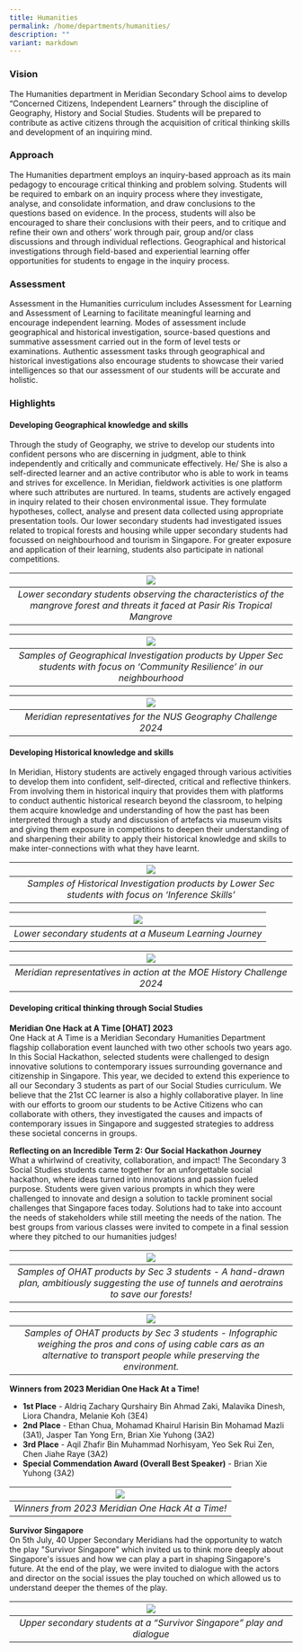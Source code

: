 ```yaml
---
title: Humanities
permalink: /home/departments/humanities/
description: ""
variant: markdown
---
```

### Vision
The Humanities department in Meridian Secondary School aims to develop “Concerned Citizens, Independent Learners” through the discipline of Geography, History and Social Studies. Students will be prepared to contribute as active citizens through the acquisition of critical thinking skills and development of an inquiring mind.

### Approach
The Humanities department employs an inquiry-based approach as its main pedagogy to encourage critical thinking and problem solving. Students will be required to embark on an inquiry process where they investigate, analyse, and consolidate information, and draw conclusions to the questions based on evidence. In the process, students will also be encouraged to share their conclusions with their peers, and to critique and refine their own and others’ work through pair, group and/or class discussions and through individual reflections. Geographical and historical investigations through field-based and experiential learning offer opportunities for students to engage in the inquiry process.

### Assessment

Assessment in the Humanities curriculum includes Assessment for Learning and Assessment of Learning to facilitate meaningful learning and encourage independent learning. Modes of assessment include geographical and historical investigation, source-based questions and summative assessment carried out in the form of level tests or examinations. Authentic assessment tasks through geographical and historical investigations also encourage students to showcase their varied intelligences so that our assessment of our students will be accurate and holistic.



### Highlights
#### Developing Geographical knowledge and skills

Through the study of Geography, we strive to develop our students into confident persons who are discerning in judgment, able to think independently and critically and communicate effectively. He/ She is also a self-directed learner and an active contributor who is able to work in teams and strives for excellence. In Meridian, fieldwork activities is one platform where such attributes are nurtured. In teams, students are actively engaged in inquiry related to their chosen environmental issue. They formulate hypotheses, collect, analyse and present data collected using appropriate presentation tools. Our lower secondary students had investigated issues related to tropical forests and housing while upper secondary students had focussed on neighbourhood and tourism in Singapore. For greater exposure and application of their learning, students also participate in national competitions.

|![](/images/Departments/Humanities/hum_2023_01.jpg)|
|:---:|
|*Lower secondary students observing the characteristics of the mangrove forest and threats it faced at Pasir Ris Tropical Mangrove*|

|![](/images/Departments/Humanities/hum_2023_02.jpg)|
|:---:|
|*Samples of Geographical Investigation products by Upper Sec students with focus on ‘Community Resilience’ in our neighbourhood*|

|![](/images/Departments/Humanities/hum_2023_03.jpg)|
|:---:|
|*Meridian representatives for the NUS Geography Challenge 2024*|

#### Developing Historical knowledge and skills 

In Meridian, History students are actively engaged through various activities to develop them into confident, self-directed, critical and reflective thinkers.  From involving them in historical inquiry that provides them with platforms to conduct authentic historical research beyond the classroom, to helping them acquire knowledge and understanding of how the past has been interpreted through a study and discussion of artefacts via museum visits and giving them exposure in competitions to deepen their understanding of and sharpening their ability to apply their historical knowledge and skills to make inter-connections with what they have learnt.

|![](/images/Departments/Humanities/hum_2023_04.jpg)|
|:---:|
|*Samples of Historical Investigation products by Lower Sec students with focus on ‘Inference Skills’*|

|![](/images/Departments/Humanities/hum_2023_05.jpg)|
|:---:|
|*Lower secondary students at a Museum Learning Journey*|

|![](/images/Departments/Humanities/hum_2023_06.jpg)|
|:---:|
|*Meridian representatives in action at the MOE History Challenge 2024*|


#### Developing critical thinking through Social Studies  

**Meridian One Hack at A Time [OHAT] 2023**<br>
One Hack at A Time is a Meridian Secondary Humanities Department flagship collaboration event launched with two other schools two years ago. In this Social Hackathon, selected students were challenged to design innovative solutions to contemporary issues surrounding governance and citizenship in Singapore. This year, we decided to extend this experience to all our Secondary 3 students as part of our Social Studies curriculum. We believe that the 21st CC learner is also a highly collaborative player. In line with our efforts to groom our students to be Active Citizens who can collaborate with others, they investigated the causes and impacts of contemporary issues in Singapore and suggested strategies to address these societal concerns in groups.

**Reflecting on an Incredible Term 2: Our Social Hackathon Journey**<br> 
What a whirlwind of creativity, collaboration, and impact! The Secondary 3 Social Studies students came together for an unforgettable social hackathon, where ideas turned into innovations and passion fueled purpose. Students were given various prompts in which they were challenged to innovate and design a solution to tackle prominent social challenges that Singapore faces today. Solutions had to take into account the needs of stakeholders while still meeting the needs of the nation. The best groups from various classes were invited to compete in a final session where they pitched to our humanities judges!


|![](/images/Departments/Humanities/hum_2023_07.jpg)|
|:---:|
|*Samples of OHAT products by Sec 3 students - A hand-drawn plan, ambitiously suggesting the use of tunnels and aerotrains to save our forests​!*|

|![](/images/Departments/Humanities/hum_2023_08.jpg)|
|:---:|
|*Samples of OHAT products by Sec 3 students - Infographic weighing the pros and cons of using cable cars as an alternative to transport people while preserving the environment.*|

**Winners from 2023 Meridian One Hack At a Time!**
* **1st Place** - Aldriq Zachary Qurshairy Bin Ahmad Zaki, Malavika Dinesh, Liora Chandra, Melanie Koh (3E4)
* **2nd Place** - Ethan Chua, Mohamad Khairul Harisin Bin Mohamad Mazli (3A1), Jasper Tan Yong Ern, Brian Xie Yuhong (3A2)
* **3rd Place** - Aqil Zhafir Bin Muhammad Norhisyam, Yeo Sek Rui Zen, Chen Jiahe Raye (3A2) 
* **Special Commendation Award (Overall Best Speaker)** - Brian Xie Yuhong (3A2)

|![](/images/Departments/Humanities/hum_2023_09.jpg)|
|:---:|
|*Winners from 2023 Meridian One Hack At a Time!*|

**Survivor Singapore**<br>
On 5th July, 40 Upper Secondary Meridians had the opportunity to watch the play "Survivor Singapore" which invited us to think more deeply about Singapore's issues and how we can play a part in shaping Singapore's future. At the end of the play, we were invited to dialogue with the actors and director on the social issues the play touched on which allowed us to understand deeper the themes of the play.



|![](/images/Departments/Humanities/hum_2023_10.jpg)|
|:---:|
|*Upper secondary students at a “Survivor Singapore” play and dialogue*|